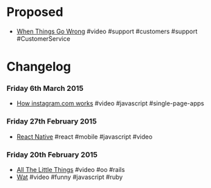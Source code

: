 # Proposed
* [When Things Go Wrong](https://www.youtube.com/watch?v=ZaDfrJALPrc) #video #support #customers #support #CustomerService

# Changelog
### Friday 6th March 2015
* [How instagram.com works](https://www.youtube.com/watch?v=VkTCL6Nqm6Y) #video #javascript #single-page-apps

### Friday 27th February 2015
* [React Native](http://conf.reactjs.com/schedule.html#keynote) #react #mobile #javascript #video

### Friday 20th February 2015
* [All The Little Things](https://www.youtube.com/watch?v=8bZh5LMaSmE) #video #oo #rails
* [Wat](https://www.destroyallsoftware.com/talks/wat) #video #funny #javascript #ruby
